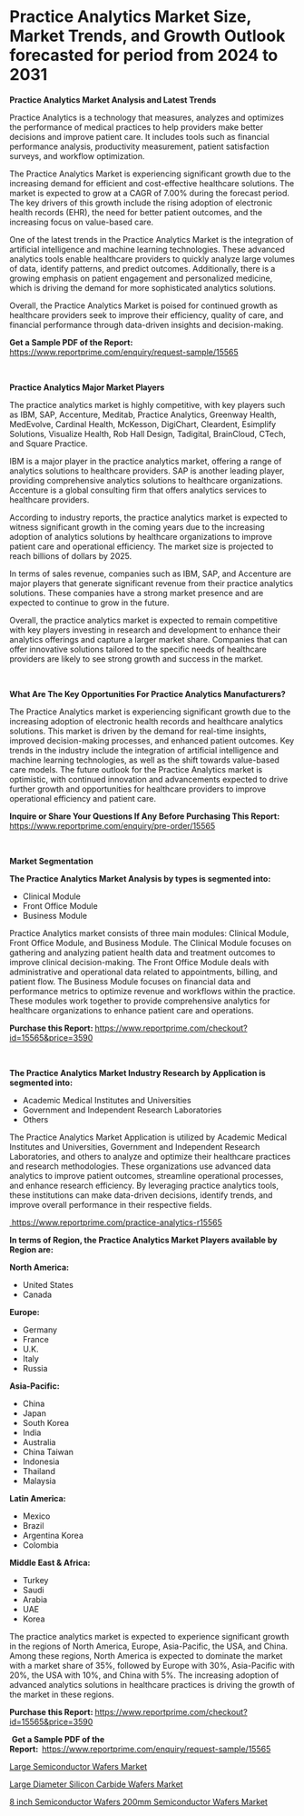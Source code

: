 <p><h1>Practice Analytics Market Size, Market Trends, and Growth Outlook forecasted for period from 2024 to 2031</h1></p><p><strong>Practice Analytics Market Analysis and Latest Trends</strong></p>
<p><p>Practice Analytics is a technology that measures, analyzes and optimizes the performance of medical practices to help providers make better decisions and improve patient care. It includes tools such as financial performance analysis, productivity measurement, patient satisfaction surveys, and workflow optimization.</p><p>The Practice Analytics Market is experiencing significant growth due to the increasing demand for efficient and cost-effective healthcare solutions. The market is expected to grow at a CAGR of 7.00% during the forecast period. The key drivers of this growth include the rising adoption of electronic health records (EHR), the need for better patient outcomes, and the increasing focus on value-based care.</p><p>One of the latest trends in the Practice Analytics Market is the integration of artificial intelligence and machine learning technologies. These advanced analytics tools enable healthcare providers to quickly analyze large volumes of data, identify patterns, and predict outcomes. Additionally, there is a growing emphasis on patient engagement and personalized medicine, which is driving the demand for more sophisticated analytics solutions.</p><p>Overall, the Practice Analytics Market is poised for continued growth as healthcare providers seek to improve their efficiency, quality of care, and financial performance through data-driven insights and decision-making.</p></p>
<p><strong>Get a Sample PDF of the Report:&nbsp;</strong> <a href="https://www.reportprime.com/enquiry/request-sample/15565">https://www.reportprime.com/enquiry/request-sample/15565</a></p>
<p>&nbsp;</p>
<p><strong>Practice Analytics Major Market Players</strong></p>
<p><p>The practice analytics market is highly competitive, with key players such as IBM, SAP, Accenture, Meditab, Practice Analytics, Greenway Health, MedEvolve, Cardinal Health, McKesson, DigiChart, Cleardent, Esimplify Solutions, Visualize Health, Rob Hall Design, Tadigital, BrainCloud, CTech, and Square Practice.</p><p>IBM is a major player in the practice analytics market, offering a range of analytics solutions to healthcare providers. SAP is another leading player, providing comprehensive analytics solutions to healthcare organizations. Accenture is a global consulting firm that offers analytics services to healthcare providers.</p><p>According to industry reports, the practice analytics market is expected to witness significant growth in the coming years due to the increasing adoption of analytics solutions by healthcare organizations to improve patient care and operational efficiency. The market size is projected to reach billions of dollars by 2025.</p><p>In terms of sales revenue, companies such as IBM, SAP, and Accenture are major players that generate significant revenue from their practice analytics solutions. These companies have a strong market presence and are expected to continue to grow in the future.</p><p>Overall, the practice analytics market is expected to remain competitive with key players investing in research and development to enhance their analytics offerings and capture a larger market share. Companies that can offer innovative solutions tailored to the specific needs of healthcare providers are likely to see strong growth and success in the market.</p></p>
<p>&nbsp;</p>
<p><strong>What Are The Key Opportunities For Practice Analytics Manufacturers?</strong></p>
<p><p>The Practice Analytics market is experiencing significant growth due to the increasing adoption of electronic health records and healthcare analytics solutions. This market is driven by the demand for real-time insights, improved decision-making processes, and enhanced patient outcomes. Key trends in the industry include the integration of artificial intelligence and machine learning technologies, as well as the shift towards value-based care models. The future outlook for the Practice Analytics market is optimistic, with continued innovation and advancements expected to drive further growth and opportunities for healthcare providers to improve operational efficiency and patient care.</p></p>
<p><strong>Inquire or Share Your Questions If Any Before Purchasing This Report:</strong> <a href="https://www.reportprime.com/enquiry/pre-order/15565">https://www.reportprime.com/enquiry/pre-order/15565</a></p>
<p>&nbsp;</p>
<p><strong>Market Segmentation</strong></p>
<p><strong>The Practice Analytics Market Analysis by types is segmented into:</strong></p>
<p><ul><li>Clinical Module</li><li>Front Office Module</li><li>Business Module</li></ul></p>
<p><p>Practice Analytics market consists of three main modules: Clinical Module, Front Office Module, and Business Module. The Clinical Module focuses on gathering and analyzing patient health data and treatment outcomes to improve clinical decision-making. The Front Office Module deals with administrative and operational data related to appointments, billing, and patient flow. The Business Module focuses on financial data and performance metrics to optimize revenue and workflows within the practice. These modules work together to provide comprehensive analytics for healthcare organizations to enhance patient care and operations.</p></p>
<p><strong>Purchase this Report:&nbsp;</strong><a href="https://www.reportprime.com/checkout?id=15565&price=3590">https://www.reportprime.com/checkout?id=15565&price=3590</a></p>
<p>&nbsp;</p>
<p><strong>The Practice Analytics Market Industry Research by Application is segmented into:</strong></p>
<p><ul><li>Academic Medical Institutes and Universities</li><li>Government and Independent Research Laboratories</li><li>Others</li></ul></p>
<p><p>The Practice Analytics Market Application is utilized by Academic Medical Institutes and Universities, Government and Independent Research Laboratories, and others to analyze and optimize their healthcare practices and research methodologies. These organizations use advanced data analytics to improve patient outcomes, streamline operational processes, and enhance research efficiency. By leveraging practice analytics tools, these institutions can make data-driven decisions, identify trends, and improve overall performance in their respective fields.</p></p>
<p><a href="https://www.reportprime.com/practice-analytics-r15565">&nbsp;https://www.reportprime.com/practice-analytics-r15565</a></p>
<p><strong>In terms of Region, the Practice Analytics Market Players available by Region are:</strong></p>
<p>
    <p> <strong> North America: </strong>
        <ul>
            <li>United States</li>
            <li>Canada</li>
        </ul>
        </p> 
    <p> <strong> Europe: </strong>
        <ul>
            <li>Germany</li>
            <li>France</li>
            <li>U.K.</li>
            <li>Italy</li>
            <li>Russia</li>
        </ul>
        </p> 
    <p> <strong> Asia-Pacific: </strong>
        <ul>
            <li>China</li>
            <li>Japan</li>
            <li>South Korea</li>
            <li>India</li>
            <li>Australia</li>
            <li>China Taiwan</li>
            <li>Indonesia</li>
            <li>Thailand</li>
            <li>Malaysia</li>
        </ul>
        </p> 
    <p> <strong> Latin America: </strong>
        <ul>
            <li>Mexico</li>
            <li>Brazil</li>
            <li>Argentina Korea</li>
            <li>Colombia</li>
        </ul>
        </p> 
    <p> <strong> Middle East & Africa: </strong>
        <ul>
            <li>Turkey</li>
            <li>Saudi</li>
            <li>Arabia</li>
            <li>UAE</li>
            <li>Korea</li>
        </ul>
    </p>
    </p>
<p><p>The practice analytics market is expected to experience significant growth in the regions of North America, Europe, Asia-Pacific, the USA, and China. Among these regions, North America is expected to dominate the market with a market share of 35%, followed by Europe with 30%, Asia-Pacific with 20%, the USA with 10%, and China with 5%. The increasing adoption of advanced analytics solutions in healthcare practices is driving the growth of the market in these regions.</p></p>
<p><strong>Purchase this Report: </strong><a href="https://www.reportprime.com/checkout?id=15565&price=3590">https://www.reportprime.com/checkout?id=15565&price=3590</a></p>
<p>&nbsp;<strong>Get a Sample PDF of the Report:&nbsp;&nbsp;</strong><a href="https://www.reportprime.com/enquiry/request-sample/15565">https://www.reportprime.com/enquiry/request-sample/15565</a></p>
<p><strong></strong></p>
<p><p><a href="https://unruly-ladybug-44b.notion.site/Large-Semiconductor-Wafers-Market-Size-Market-Outlook-and-Market-Forecast-2024-to-2031-3b834797730d49e1b9cbeb3ae443b193">Large Semiconductor Wafers Market</a></p><p><a href="https://meowing-lemming-dd3.notion.site/Large-Diameter-Silicon-Carbide-Wafers-Market-The-Key-To-Successful-Business-Strategy-Forecast-Till--f7f40b1ae1f6452987d398dc5a210309">Large Diameter Silicon Carbide Wafers Market</a></p><p><a href="https://shimmer-gardenia-37a.notion.site/8-inch-Semiconductor-Wafers-200mm-Semiconductor-Wafers-Market-Trends-and-Market-Analysis-forecasted--a14a5be4ae054d7696e16cef92d11510">8 inch Semiconductor Wafers 200mm Semiconductor Wafers Market</a></p></p>